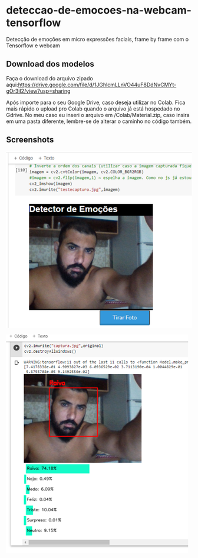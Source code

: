 # deteccao-de-emocoes-na-webcam-tensorflow
Detecção de emoções em micro expressões faciais, frame by frame com o Tensorflow e webcam

## Download dos modelos

Faça o download do arquivo zipado aqui:https://drive.google.com/file/d/1JGhlcmLLnVO44uF8DdNvCMYt-gOr3iI2/view?usp=sharing

Após importe para o seu Google Drive, caso deseja utilizar no Colab.
Fica mais rápido o upload pro Colab quando o arquivo já está hospedado no Gdrive.
No meu caso eu inseri o arquivo em /Colab/Material.zip, caso insira em uma pasta diferente, lembre-se de alterar o caminho no código também.

## Screenshots

![alt text](https://github.com/thelesson/deteccao-de-emocoes-na-webcam-tensorflow/blob/main/webcam1.png?raw=true)

![alt text](https://github.com/thelesson/deteccao-de-emocoes-na-webcam-tensorflow/blob/main/webcam2.png?raw=true)
